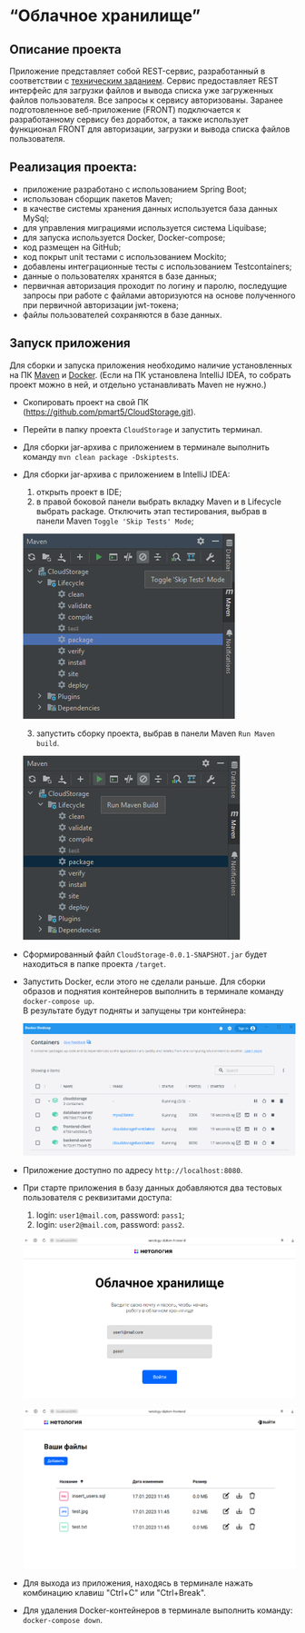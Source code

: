 # “Облачное хранилище”

## Описание проекта
Приложение представляет собой REST-сервис, разработанный в соответствии с [техническим заданием](./TechnicalTtask.md).
Сервис предоставляет REST интерфейс для загрузки файлов и вывода списка уже загруженных файлов пользователя.
Все запросы к сервису авторизованы. Заранее подготовленное веб-приложение (FRONT) подключается к разработанному сервису
без доработок, а также использует функционал FRONT для авторизации, загрузки и вывода списка файлов пользователя.

## Реализация проекта:
- приложение разработано с использованием Spring Boot;
- использован сборщик пакетов Maven;
- в качестве системы хранения данных используется база данных MySql;
- для управления миграциями используется система Liquibase;
- для запуска используется Docker, Docker-compose;
- код размещен на GitHub;
- код покрыт unit тестами с использованием Mockito;
- добавлены интеграционные тесты с использованием Testcontainers;
- данные о пользователях хранятся в базе данных;
- первичная авторизация проходит по логину и паролю, последущие запросы при работе с файлами авторизуются на основе 
  полученного при первичной авторизации jwt-токена;
- файлы пользователей сохраняются в базе данных.

## Запуск приложения
Для сборки и запуска приложения необходимо наличие установленных на ПК [Maven](https://maven.apache.org/download.cgi) 
и [Docker](https://www.docker.com/products/docker-desktop/). (Если на ПК установлена IntelliJ IDEA, то собрать проект
можно в ней, и отдельно устанавливать Maven не нужно.)

- Скопировать проект на свой ПК (https://github.com/pmart5/CloudStorage.git).

- Перейти в папку проекта `CloudStorage` и запустить терминал.
- Для сборки jar-архива с приложением в терминале выполнить команду `mvn clean package -Dskiptests`.
- Для сборки jar-архива с приложением в IntelliJ IDEA:
  1. открыть проект в IDE;
  2. в правой боковой панели выбрать вкладку Maven и в Lifecycle выбрать package. Отключить этап тестирования, выбрав в
     панели Maven `Toggle 'Skip Tests' Mode`;

  ![](pics/IDE_skip_tests.png)

  3. запустить сборку проекта, выбрав в панели Maven `Run Maven build`.

  ![](pics/IDE_run_build.png)

- Сформированный файл `CloudStorage-0.0.1-SNAPSHOT.jar` будет находиться в папке проекта `/target`.
- Запустить Docker, если этого не сделали раньше. Для сборки образов и поднятия контейнеров выполнить в терминале
  команду `docker-compose up`.  
  В результате будут подняты и запущены три контейнера:

  ![](pics/docker_containers.png)

- Приложение доступно по адресу `http://localhost:8080`.
- При старте приложения в базу данных добавляются два тестовых пользователя с реквизитами доступа:
  1. login: `user1@mail.com`, password: `pass1`;
  2. login: `user2@mail.com`, password: `pass2`.

  ![](pics/page_login.png)

  ![](pics/page_files.png)

- Для выхода из приложения, находясь в терминале нажать комбинацию клавиш "Ctrl+C" или "Ctrl+Break".
- Для удаления Docker-контейнеров в терминале выполнить команду: `docker-compose down`.